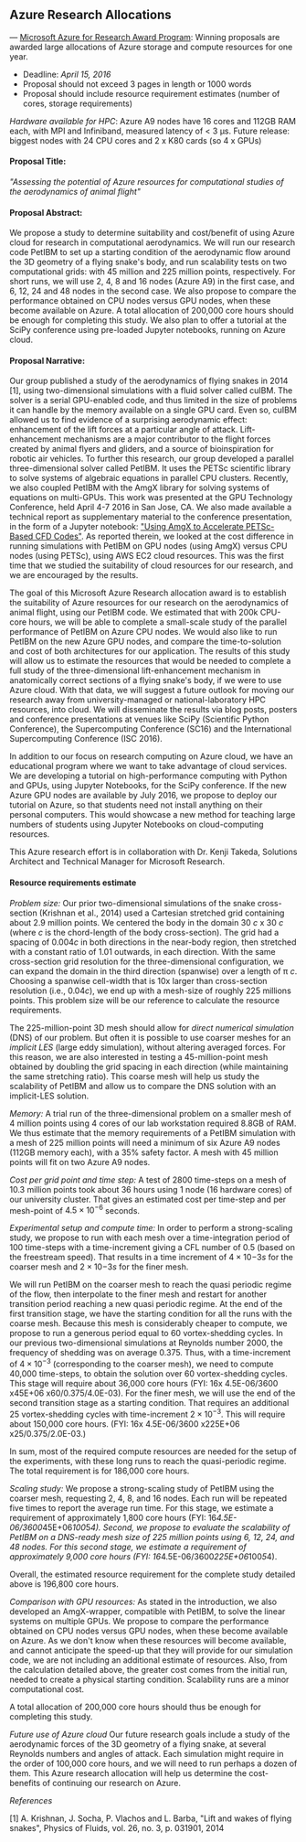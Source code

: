 ## Azure Research Allocations

— [Microsoft Azure for Research Award Program](http://research.microsoft.com/en-us/projects/azure/default.aspx):
 Winning proposals are awarded large allocations of Azure storage and compute resources for one year.

* Deadline: *April 15, 2016*
* Proposal should not exceed 3 pages in length or 1000 words
* Proposal should include resource requirement estimates (number of cores, storage requirements)

*Hardware available for HPC*: Azure A9 nodes have 16 cores and 112GB RAM each, with MPI and Infiniband, measured latency of < 3 µs.
Future release: biggest nodes with 24 CPU cores and 2 x K80 cards (so 4 x GPUs)

#### Proposal Title:
_"Assessing the potential of Azure resources for computational studies of the aerodynamics of animal flight"_

#### Proposal Abstract:
We propose a study to determine suitability and cost/benefit of using Azure cloud for research in computational aerodynamics.
We will run our research code PetIBM to set up a starting condition of the aerodynamic flow around the 3D geometry of a flying snake's body, and run scalability tests on two computational grids: with 45 million and 225 million points, respectively.
For short runs, we will use 2, 4, 8 and 16 nodes (Azure A9) in the first case, and 6, 12, 24 and 48 nodes in the second case.
We also propose to compare the performance obtained on CPU nodes versus GPU nodes, when these become available on Azure.
A total allocation of 200,000 core hours should be enough for completing this study.
We also plan to offer a tutorial at the SciPy conference using pre-loaded Jupyter notebooks, running on Azure cloud.

#### Proposal Narrative:

Our group published a study of the aerodynamics of flying snakes in 2014 [1], using two-dimensional simulations with a fluid solver called cuIBM.
The solver is a serial GPU-enabled code, and thus limited in the size of problems it can handle by the memory available on a single GPU card.
Even so, cuIBM allowed us to find evidence of a surprising aerodynamic effect: enhancement of the lift forces at a particular angle of attack.
Lift-enhancement mechanisms are a major contributor to the flight forces created by animal flyers and gliders, and a source of bioinspiration for robotic air vehicles.
To further this research, our group developed a parallel three-dimensional solver called PetIBM.
It uses the PETSc scientific library to solve systems of algebraic equations in parallel CPU clusters.
Recently, we also coupled PetIBM with the AmgX library for solving systems of equations on multi-GPUs.
This work was presented at the GPU Technology Conference, held April 4-7 2016 in San Jose, CA.
We also made available a technical report as supplementary material to the conference presentation, in the form of a Jupyter notebook:
["Using AmgX to Accelerate PETSc-Based CFD Codes"](http://nbviewer.jupyter.org/github/barbagroup/conferences/blob/2f51957e03585d980a471c52595f46551948b771/GTC2016/GTC2016_S6355.ipynb).
As reported therein, we looked at the cost difference in running simulations with PetIBM on GPU nodes (using AmgX) versus CPU nodes (using PETSc), using AWS EC2 cloud resources.
This was the first time that we studied the suitability of cloud resources for our research, and we are encouraged by the results.

The goal of this Microsoft Azure Research allocation award is to establish the suitability of Azure resources for our research on the aerodynamics of animal flight, using our PetIBM code.
We estimated that with 200k CPU-core hours, we will be able to complete a small-scale study of the parallel performance of PetIBM on Azure CPU nodes.
We would also like to run PetIBM on the new Azure GPU nodes, and compare the time-to-solution and cost of both architectures for our application.
The results of this study will allow us to estimate the resources that would be needed to complete a full study of the three-dimensional lift-enhancement mechanism in anatomically correct sections of a flying snake's body, if we were to use Azure cloud.
With that data, we will suggest a future outlook for moving our research away from university-managed or national-laboratory HPC resources, into cloud.
We will disseminate the results via blog posts, posters and conference presentations at venues like SciPy (Scientific Python Conference), the Supercomputing Conference (SC16) and the International Supercomputing Conference (ISC 2016).

In addition to our focus on research computing on Azure cloud, we have an educational program where we want to take advantage of cloud services.
We are developing a tutorial on high-performance computing with Python and GPUs, using Jupyter Notebooks, for the SciPy conference.
If the new Azure GPU nodes are available by July 2016, we propose to deploy our tutorial on Azure, so that students need not install anything on their personal computers.
This would showcase a new method for teaching large numbers of students using Jupyter Notebooks on cloud-computing resources.

This Azure research effort is in collaboration with Dr. Kenji Takeda, Solutions Architect and Technical Manager for Microsoft Research.

#### Resource requirements estimate

*Problem size:* 
Our prior two-dimensional simulations of the snake cross-section (Krishnan et al., 2014) used a Cartesian stretched grid containing about 2.9 million points.
We centered the body in the domain 30 *c* x 30 *c* (where *c* is the chord-length of the body cross-section).
The grid had a spacing of 0.004*c* in both directions in the near-body region, then stretched with a constant ratio of 1.01 outwards, in each direction.
With the same cross-section grid resolution for the three-dimensional configuration, we can expand the domain in the third direction (spanwise) over a length of π *c*.
Choosing a spanwise cell-width that is 10x larger than cross-section resolution (i.e., 0.04*c*), we end up with a mesh-size of roughly 225 millions points.
This problem size will be our reference to calculate the resource requirements.

The 225-million-point 3D mesh should allow for _direct numerical simulation_ (DNS) of our problem.
But often it is possible to use coarser meshes for an _implicit LES_ (large eddy simulation), without altering averaged forces.
For this reason, we are also interested in testing a 45-million-point mesh obtained by doubling the grid spacing in each direction (while maintaining the same stretching ratio).
This coarse mesh will help us study the scalability of PetIBM and allow us to compare the DNS solution with an implicit-LES solution.

*Memory:* 
A trial run of the three-dimensional problem on a smaller mesh of 4 million points using 4 cores of our lab workstation required 8.8GB of RAM.
We thus estimate that the memory requirements of a PetIBM simulation with a mesh of 225 million points will need a minimum of six Azure A9 nodes (112GB memory each), with a 35% safety factor.
A mesh with 45 million points will fit on two Azure A9 nodes.

*Cost per grid point and time step:* 
A test of 2800 time-steps on a mesh of 10.3 million points took about 36 hours using 1 node (16 hardware cores) of our university cluster. 
That gives an estimated cost per time-step and per mesh-point of $4.5\times10^{-6}$ seconds.

*Experimental setup and compute time:*
In order to perform a strong-scaling study, we propose to run with each mesh over a time-integration period of 100 time-steps with a time-increment giving a CFL number of 0.5 (based on the freestream speed).
That results in a time increment of $4\times10{-3}s$ for the coarser mesh and $2\times10{-3}s$ for the finer mesh.

We will run PetIBM on the coarser mesh to reach the quasi periodic regime of the flow, then interpolate to the finer mesh and restart for another transition period reaching a new quasi periodic regime.
At the end of the first transition stage, we have the starting condition for all the runs with the coarse mesh.
Because this mesh is considerably cheaper to compute, we propose to run a generous period equal to 60 vortex-shedding cycles.
In our previous two-dimensional simulations at Reynolds number 2000, the frequency of shedding was on average 0.375.
Thus, with a time-increment of $4\times10^{-3}$ (corresponding to the coarser mesh), we need to compute 40,000 time-steps, to obtain the solution over 60 vortex-shedding cycles.
This stage will require about 36,000 core hours (FYI: 16x 4.5E-06/3600 x45E+06 x60/0.375/4.0E-03).
For the finer mesh, we will use the end of the second transition stage as a starting condition.
That requires an additional 25 vortex-shedding cycles with time-increment $2\times10^{-3}$.
This will require about 150,000 core hours. (FYI: 16x 4.5E-06/3600 x225E+06 x25/0.375/2.0E-03.)

In sum, most of the required compute resources are needed for the setup of the experiments, with these long runs to reach the quasi-periodic regime. The total requirement is for 186,000 core hours.


*Scaling study:*
We propose a strong-scaling study of PetIBM using the coarser mesh, requesting 2, 4, 8, and 16 nodes. 
Each run will be repeated five times to report the average run time.
For this stage, we estimate a requirement of approximately 1,800 core hours (FYI: 16*4.5E-06/3600*45E+06*100*5*4).
Second, we propose to evaluate the scalability of PetIBM on a DNS-ready mesh size of 225 million points using 6, 12, 24, and 48 nodes.
For this second stage, we estimate a requirement of approximately 9,000 core hours (FYI: 16*4.5E-06/3600*225E+06*100*5*4).

Overall, the estimated resource requirement for the complete study detailed above is 196,800 core hours.

*Comparison with GPU resources:* 
As stated in the introduction, we also developed an AmgX-wrapper, compatible with PetIBM, to solve the linear systems on multiple GPUs.
We propose to compare the performance obtained on CPU nodes versus GPU nodes, when these become available on Azure.
As we don't know when these resources will become available, and cannot anticipate the speed-up that they will provide for our simulation code, we are not including an additional estimate of resources.
Also, from the calculation detailed above, the greater cost comes from the initial run, needed to create a physical starting condition.
Scalability runs are a minor computational cost.

A total allocation of 200,000 core hours should thus be enough for completing this study.

*Future use of Azure cloud*
Our future research goals include a study of the aerodynamic forces of the 3D geometry of a flying snake, at several Reynolds numbers and angles of attack.
Each simulation might require in the order of 100,000 core hours, and we will need to run perhaps a dozen of them.
This Azure research allocation will help us determine the cost-benefits of continuing our research on Azure.

_References_

[1] A. Krishnan, J. Socha, P. Vlachos and L. Barba, "Lift and wakes of flying snakes", Physics of Fluids, vol. 26, no. 3, p. 031901, 2014

